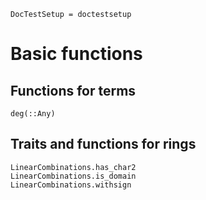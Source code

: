 ```@meta
DocTestSetup = doctestsetup
```

# Basic functions

## Functions for terms

```@docs
deg(::Any)
```

## Traits and functions for rings

```@docs
LinearCombinations.has_char2
LinearCombinations.is_domain
LinearCombinations.withsign
```
